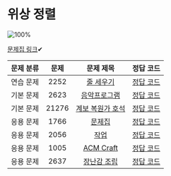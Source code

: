 # 위상 정렬

![100%](https://progress-bar.dev/7/?scale=7&title=progress&width=500&color=babaca&suffix=/7)

[문제집 링크](https://www.acmicpc.net/workbook/view/9738)✔

| 문제 분류 | 문제 | 문제 제목 | 정답 코드 |
| :--: | :--: | :--: | :--: |
| 연습 문제 | 2252 | [줄 세우기](https://www.acmicpc.net/problem/2252) | [정답 코드](../0x1A/solutions/2252.cpp) |
| 기본 문제 | 2623 | [음악프로그램](https://www.acmicpc.net/problem/2623) | [정답 코드](../0x1A/solutions/2623.cpp) |
| 기본 문제 | 21276 | [계보 복원가 호석](https://www.acmicpc.net/problem/21276) | [정답 코드](../0x1A/solutions/21276.cpp) |
| 응용 문제 | 1766 | [문제집](https://www.acmicpc.net/problem/1766) | [정답 코드](../0x1A/solutions/1766.cpp) |
| 응용 문제 | 2056 | [작업](https://www.acmicpc.net/problem/2056) | [정답 코드](../0x1A/solutions/2056.cpp) |
| 응용 문제 | 1005 | [ACM Craft](https://www.acmicpc.net/problem/1005) | [정답 코드](../0x1A/solutions/1005.cpp) |
| 응용 문제 | 2637 | [장난감 조립](https://www.acmicpc.net/problem/2637) | [정답 코드](../0x1A/solutions/2637.cpp) |

